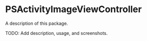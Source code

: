 # PSActivityImageViewController

A description of this package.

TODO: Add description, usage, and screenshots.
